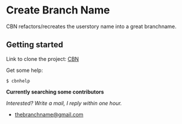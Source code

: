 # Create Branch Name
CBN refactors/recreates the userstory name into a great branchname.

## Getting started
[CBN]: https://github.com/TheVerux/Create-Branch-Name.git


Link to clone the project: [CBN]

Get some help:
```
$ cbnhelp
```

**Currently searching some contributors**

*Interested? Write a mail, I reply within one hour.*  

- thebranchname@gmail.com
